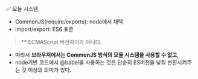 ✅ 모듈 시스템
* CommonJS(require/exports): node에서 채택
* import/export: ES6 표준
> ** ECMAScript 버전차이가 아니다.
* 따라서 <b>브라우저에서는 CommonJS 방식의 모듈 시스템을 사용할 수 없고</b>,
* node기반 코드에서 @babel을 사용하는 것은 단순히 ES버전을 낮춰 변환시켜주는 것 이상의 의미가 있다.